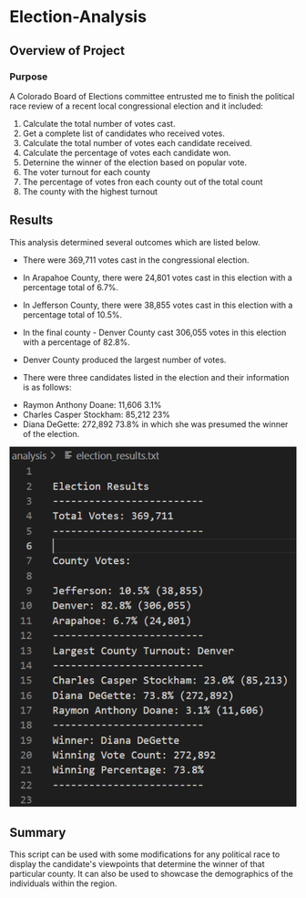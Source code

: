 # Election-Analysis

## Overview of Project

### Purpose
A Colorado Board of Elections committee entrusted me to finish the political race review of a recent local congressional election and it included:

1. Calculate the total number of votes cast.
2. Get a complete list of candidates who received votes.
3. Calculate the total number of votes each candidate received.
4. Calculate the percentage of votes each candidate won.
5. Deternine the winner of the election based on popular vote.
6. The voter turnout for each county
7. The percentage of votes fron each county out of the total count
8. The county with the highest turnout

## Results
This analysis determined several outcomes which are listed below.
* There were 369,711 votes cast in the congressional election.

* In Arapahoe County, there were 24,801 votes cast in this election with a percentage total of 6.7%.
* In Jefferson County, there were 38,855 votes cast in this election with a percentage total of 10.5%.
* In the final county - Denver County cast 306,055 votes in this election with a percentage of 82.8%.

* Denver County produced the largest number of votes.

* There were three candidates listed in the election and their information is as follows:
- Raymon Anthony Doane:    11,606  3.1%
- Charles Casper Stockham: 85,212  23%
- Diana DeGette:           272,892 73.8% in which she was presumed the winner of the election.
 
![Election_Results](Resources/Election_Results.png)

## Summary
This script can be used with some modifications for any political race to display the candidate's viewpoints that determine
the winner of that particular county.  It can also be used to showcase the demographics of the individuals within the region.
